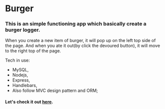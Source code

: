 # Burger

### This is an simple functioning app which basically create a burger logger. 
When you create a new item of burger, it will pop up on the left top side of the page. 
And when you ate it out(by click the devoured button), it will move to the right top of the page.

Tech in use:
* MySQL, 
* Nodejs, 
* Express, 
* Handlebars,
* Also follow MVC design pattern and ORM; 

#### Let's check it out [here](https://agile-ridge-45625.herokuapp.com/).

